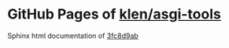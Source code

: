 GitHub Pages of [klen/asgi-tools](https://github.com/klen/asgi-tools.git)
===
Sphinx html documentation of [3fc8d9ab](https://github.com/klen/asgi-tools/tree/3fc8d9abd6ff2458c6093a0bb511b8c1a4433118)
